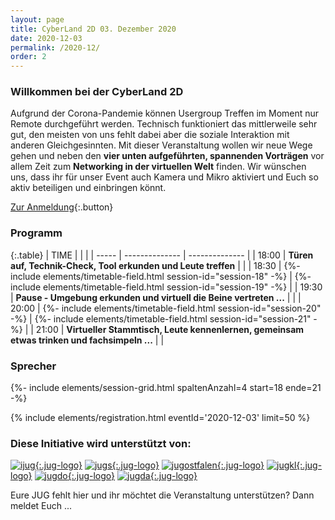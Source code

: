 ```yaml
---
layout: page
title: CyberLand 2D 03. Dezember 2020
date: 2020-12-03
permalink: /2020-12/
order: 2
---
```


### Willkommen bei der CyberLand 2D

Aufgrund der Corona-Pandemie können Usergroup Treffen im Moment nur Remote durchgeführt werden. Technisch funktioniert das mittlerweile sehr gut, den meisten von uns fehlt dabei aber die soziale Interaktion mit anderen Gleichgesinnten. Mit dieser Veranstaltung wollen wir neue Wege gehen und neben den **vier unten aufgeführten, spannenden Vorträgen** vor allem Zeit zum **Networking in der virtuellen Welt** finden. Wir wünschen uns, dass ihr für unser Event auch Kamera und Mikro aktiviert und Euch so aktiv beteiligen und einbringen könnt.

[<i class="fas fa-door-open"></i> Zur Anmeldung](#anmeldung){:.button}

### Programm

{:.table}
| TIME  |                |                |
| ----- | -------------- | -------------- |
| 18:00 | __Türen auf, Technik-Check, Tool erkunden und Leute treffen__ | |
| 18:30 | {%- include elements/timetable-field.html session-id="session-18" -%} | {%- include elements/timetable-field.html session-id="session-19" -%} |
| 19:30 | __Pause - Umgebung erkunden und virtuell die Beine vertreten ...__ | |
| 20:00 | {%- include elements/timetable-field.html session-id="session-20" -%} | {%- include elements/timetable-field.html session-id="session-21" -%} |
| 21:00 | __Virtueller Stammtisch, Leute kennenlernen, gemeinsam etwas trinken und fachsimpeln ...__ | |


### Sprecher

{%- include elements/session-grid.html spaltenAnzahl=4 start=18 ende=21 -%}

<a id="anmeldung"/>
{% include elements/registration.html eventId='2020-12-03' limit=50 %}

### Diese Initiative wird unterstützt von: 

[![ijug](/assets/logo/ijug.png){:.jug-logo}](https://www.ijug.eu/)
[![jugs](/assets/logo/jugs.png){:.jug-logo}](https://www.jugs.org/)
[![jugostfalen](/assets/logo/jugostfalen.png){:.jug-logo}](https://www.jug-ostfalen.de/)
[![jugkl](/assets/logo/jugkl.png){:.jug-logo}](http://www.jug-kl.de/)
[![jugdo](/assets/logo/jugdo.png){:.jug-logo}](https://www.meetup.com/JUG-Dortmund/)
[![jugda](/assets/logo/jugda.png){:.jug-logo}](https://www.jug-da.de/)

Eure JUG fehlt hier und ihr möchtet die Veranstaltung unterstützen? Dann meldet Euch ...
